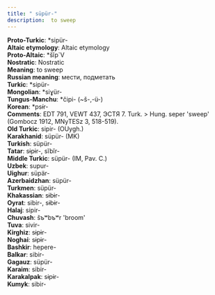 ```yaml
---
title: " süpür-"
description:  to sweep
---
```


<strong>Proto-Turkic</strong>:  *sipür-<br>
<strong>Altaic etymology</strong>:  Altaic etymology<br>
<strong> Proto-Altaic</strong>:  *šĭp`V<br>
<strong>Nostratic</strong>:  Nostratic<br>
<strong>Meaning</strong>:  to sweep<br>
<strong>Russian meaning</strong>:  мести, подметать<br>
<strong>Turkic</strong>:  *sipür-<br>
<strong>Mongolian</strong>:  *siɣür-<br>
<strong>Tungus-Manchu</strong>:  *čipi- (~š-,-ü-)<br>
<strong>Korean</strong>:  *psɨ́r-<br>
<strong>Comments</strong>:  EDT 791, VEWT 437, ЭСТЯ 7. Turk. > Hung. seper 'sweep' (Gombocz 1912, MNyTESz 3, 518-519).<br>
<strong>Old Turkic</strong>:  sipir- (OUygh.)<br>
<strong>Karakhanid</strong>:  süpür- (MK)<br>
<strong>Turkish</strong>:  süpür-<br>
<strong>Tatar</strong>:  sɨpɨr-, sĭbĭr-<br>
<strong>Middle Turkic</strong>:  süpür- (IM, Pav. C.)<br>
<strong>Uzbek</strong>:  supur-<br>
<strong>Uighur</strong>:  süpär-<br>
<strong>Azerbaidzhan</strong>:  süpür-<br>
<strong>Turkmen</strong>:  süpür-<br>
<strong>Khakassian</strong>:  sɨbɨr-<br>
<strong>Oyrat</strong>:  sibir-, sɨbɨr-<br>
<strong>Halaj</strong>:  sipir-<br>
<strong>Chuvash</strong>:  šъʷbъʷr 'broom'<br>
<strong>Tuva</strong>:  sivir-<br>
<strong>Kirghiz</strong>:  sɨpɨr-<br>
<strong>Noghai</strong>:  sɨpɨr-<br>
<strong>Bashkir</strong>:  hepere-<br>
<strong>Balkar</strong>:  sibir-<br>
<strong>Gagauz</strong>:  süpür-<br>
<strong>Karaim</strong>:  sibir-<br>
<strong>Karakalpak</strong>:  sɨpɨr-<br>
<strong>Kumyk</strong>:  sibir-<br>


